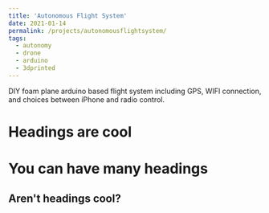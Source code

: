 ```yaml
---
title: 'Autonomous Flight System'
date: 2021-01-14
permalink: /projects/autonomousflightsystem/
tags:
  - autonomy
  - drone
  - arduino
  - 3dprinted
---
```


DIY foam plane arduino based flight system including GPS, WIFI connection, and choices between iPhone and radio control.

Headings are cool
======

You can have many headings
======

Aren't headings cool?
------
